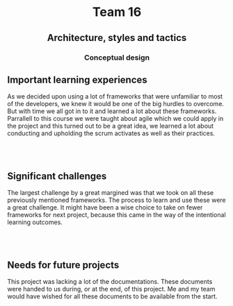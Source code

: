 # <center>Team 16</center>

## <center>Architecture, styles and tactics</center>

### <center>Conceptual design</center>

## Important learning experiences

As we decided upon using a lot of frameworks that were unfamiliar to most of the developers, we knew it would be one of the big hurdles to overcome. But with time we all got in to it and learned a lot about these frameworks.  
Parrallell to this course we were taught about agile which we could apply in the project and this turned out to be a great idea, we learned a lot about conducting and upholding the scrum activates as well as their practices.

</br> 
</br>

## Significant challenges

The largest challenge by a great margined was that we took on all these previously mentioned frameworks. The process to learn and use these were a great challenge. It might have been a wise choice to take on fewer frameworks for next project, because this came in the way of the intentional learning outcomes.

</br> 
</br>

## Needs for future projects

This project was lacking a lot of the documentations. These documents were handed to us during, or at the end, of this project. Me and my team would have wished for all these documents to be available from the start.
